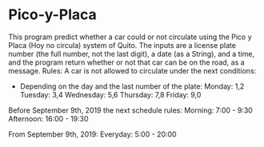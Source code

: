 # Pico-y-Placa
This program predict whether a car could or not circulate using the Pico y Placa (Hoy no circula) system of Quito. The inputs are a license plate number (the full number, not the last digit), a date (as a String), and a time, and the program return whether or not that car can be on the road, as a message.
Rules:
A car is not allowed to circulate under the next conditions:
- Depending on the day and the last number of the plate:
Monday:     1,2
Tuesday:    3,4
Wednesday:  5,6
Thursday:   7,8
Friday:     9,0

Before September 9th, 2019 the next schedule rules:
Morning:   7:00 - 9:30
Afternoon: 16:00 - 19:30

From September 9th, 2019:
Everyday: 5:00 - 20:00
